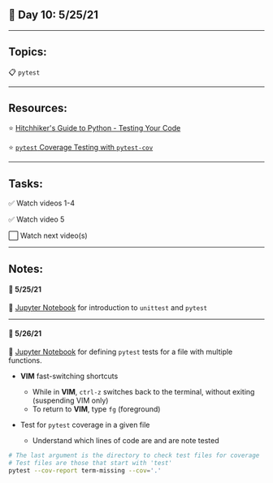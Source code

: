 ## :calendar: Day 10: 5/25/21

---

## Topics:

:clipboard: `pytest`

---

## Resources:

:star: [Hitchhiker's Guide to Python - Testing Your Code](https://docs.python-guide.org/writing/tests/)

:star: [`pytest` Coverage Testing with `pytest-cov`](https://pypi.org/project/pytest-cov/)

---

## Tasks:

:white_check_mark: Watch videos 1-4

:white_check_mark: Watch video 5

:white_large_square: Watch next video(s)

---

## Notes:

#### :notebook: 5/25/21

:telescope: [Jupyter Notebook](pytest.ipynb) for introduction to `unittest` and `pytest`



---

#### :notebook: 5/26/21

:telescope: [Jupyter Notebook](10a/pytest_2.ipynb) for defining `pytest` tests for a file with multiple functions.

* **VIM** fast-switching shortcuts
  * While in **VIM**, `ctrl-z` switches back to the terminal, without exiting (suspending VIM only)
  * To return to **VIM**, type `fg` (foreground)

* Test for `pytest` coverage in a given file
  * Understand which lines of code are and are note tested

```bash
# The last argument is the directory to check test files for coverage
# Test files are those that start with 'test'
pytest --cov-report term-missing --cov='.'
```

